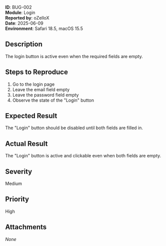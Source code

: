 **ID**: BUG-002  
**Module**: Login  
**Reported by**: oZelloX  
**Date**: 2025-06-09  
**Environment**: Safari 18.5, macOS 15.5

## Description

The login button is active even when the required fields are empty.

## Steps to Reproduce

1. Go to the login page  
2. Leave the email field empty  
3. Leave the password field empty  
4. Observe the state of the "Login" button

## Expected Result

The "Login" button should be disabled until both fields are filled in.

## Actual Result

The "Login" button is active and clickable even when both fields are empty.

## Severity

Medium

## Priority

High

## Attachments

_None_
